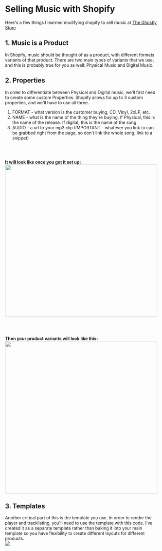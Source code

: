 <h1>Selling Music with Shopify</h1>

<p>Here's a few things I learned modifying shopify to sell music at <a href="http://theghostlystore.com/collections/frontpage/products/com-truise-galactic-melt">The Ghostly Store</a></p>

<h2>1. Music is a Product</h2>

<p>In Shopify, music should be thought of as a product, with different formats variants of that product.
There are two main types of variants that we use, and this is probably true for you as well: Physical Music and Digital Music.</p>

<h2>2. Properties</h2>

<p>In order to differentiate between Physical and Digital music, we'll first need to create some custom Properties. Shopify allows for up to 3 custom properties, and we'll have to use all three.</p>

<ol>
<li>FORMAT - what version is the customer buying, CD, Vinyl, 2xLP, etc.</li>
<li>NAME - what is the name of the thing they're buying. If Physical, this is the name of the release. If digital, this is the name of the song.</li>
<li>AUDIO - a url to your mp3 clip (IMPORTANT - whatever you link to can be grabbed right from the page, so don't link the whole song, link to a snippet)</li>
</ol>
<br><br>
<p><strong>It will look like once you get it set up:</strong><br /><img src="http://content.screencast.com/users/htmiguel/folders/Jing/media/3f533b10-e58c-49a7-be1e-556cfc298c64/00000294.png" width="500" /></p>
<br><br>
<p><strong>Then your product variants will look like this:</strong> <br /><img src="http://content.screencast.com/users/htmiguel/folders/Jing/media/5d1540fd-3903-4ee2-a82f-fa93d998cb27/00000291.png" width="500" /></p>

<h2>3. Templates</h2>

<p>Another critical part of this is the template you use. In order to render the player and tracklisting, you'll need to use the template with this code. I've created it as a separate template rather than baking it into your main template so you have flexibility to create different layouts for different products.<br /><img src="http://content.screencast.com/users/htmiguel/folders/Jing/media/8f93255b-3448-4cad-a7df-6ed83fe97661/00000295.png" width="" /></p>